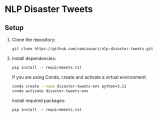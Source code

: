 # NLP Disaster Tweets
 
 
## Setup
 
1. Clone the repository:
 
    ```bash
    git clone https://github.com/ramizouari/nlp-disaster-tweets.git
    ```
 
2. Install dependencies:
 
    ```bash
    pip install -r requirements.txt
    ```
 
    If you are using Conda, create and activate a virtual environment:
 
    ```bash
    conda create --name disaster-tweets-env python=3.11
    conda activate disaster-tweets-env
    ```
 
    Install required packages:
 
    ```bash
    pip install -r requirements.txt
    ```
